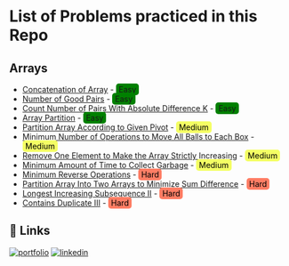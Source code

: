 # List of Problems practiced in this Repo

## Arrays

- [Concatenation of Array](https://leetcode.com/problems/concatenation-of-array/) - <span style="background-color:green; border-radius: 5px; padding:2px 5px"> Easy</span>
- [Number of Good Pairs](https://leetcode.com/problems/number-of-good-pairs/) - <span style="background-color:green; border-radius: 5px; padding:2px 5px">Easy</span>
- [Count Number of Pairs With Absolute Difference K](https://leetcode.com/problems/count-number-of-pairs-with-absolute-difference-k/) - <span style="background-color:green; border-radius: 5px; padding:2px 5px">Easy</span>
- [Array Partition](https://leetcode.com/problems/array-partition/) - <span style="background-color:green; border-radius: 5px; padding:2px 5px">Easy</span>
- [Partition Array According to Given Pivot](https://leetcode.com/problems/partition-array-according-to-given-pivot/) - <span style="background-color:#F4FF64; color:black; border-radius: 5px; padding:2px 5px">Medium</span>
- [Minimum Number of Operations to Move All Balls to Each Box](https://leetcode.com/problems/minimum-number-of-operations-to-move-all-balls-to-each-box/) - <span style="background-color:#F4FF64; color:black; border-radius: 5px; padding:2px 5px">Medium</span>
- [Remove One Element to Make the Array Strictly Increasing](https://leetcode.com/problems/remove-one-element-to-make-the-array-strictly-increasing/) - <span style="background-color:#F4FF64; color:black; border-radius: 5px; padding:2px 5px">Medium</span>
- [Minimum Amount of Time to Collect Garbage](https://leetcode.com/problems/minimum-amount-of-time-to-collect-garbage/) - <span style="background-color:#F4FF64; color:black; border-radius: 5px; padding:2px 5px">Medium</span>
- [Minimum Reverse Operations](https://leetcode.com/problems/minimum-reverse-operations/) - <span style="background-color:#FF7D64; color:black; border-radius: 5px; padding:2px 5px">Hard</span>
- [Partition Array Into Two Arrays to Minimize Sum Difference](https://leetcode.com/problems/partition-array-into-two-arrays-to-minimize-sum-difference/) - <span style="background-color:#FF7D64; color:black; border-radius: 5px; padding:2px 5px">Hard</span>
- [Longest Increasing Subsequence II](https://leetcode.com/problems/longest-increasing-subsequence-ii/) - <span style="background-color:#FF7D64; color:black; border-radius: 5px; padding:2px 5px">Hard</span>
- [Contains Duplicate III](https://leetcode.com/problems/contains-duplicate-iii/) - <span style="background-color:#FF7D64; color:black; border-radius: 5px; padding:2px 5px">Hard</span>

## 🔗 Links

[![portfolio](https://img.shields.io/badge/my_portfolio-000?style=for-the-badge&logo=ko-fi&logoColor=white)](https://abhangidharmik.com/)
[![linkedin](https://img.shields.io/badge/linkedin-0A66C2?style=for-the-badge&logo=linkedin&logoColor=white)](https://www.linkedin.com/in/dharmik-abhangi/)
